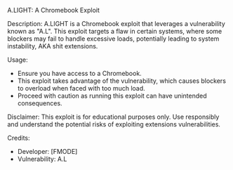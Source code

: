 A.LIGHT: A Chromebook Exploit

Description:
A.LIGHT is a Chromebook exploit that leverages a vulnerability known as "A.L". 
This exploit targets a flaw in certain systems, where some blockers may fail to handle excessive loads, potentially leading to system instability, AKA shit extensions.

Usage:
- Ensure you have access to a  Chromebook.
- This exploit takes advantage of the vulnerability, which causes blockers to overload when faced with too much load.
- Proceed with caution as running this exploit can have unintended consequences.

Disclaimer:
This exploit is for educational purposes only. Use responsibly and understand the potential risks of exploiting extensions vulnerabilities.

Credits:
- Developer: [FMODE]
- Vulnerability: A.L

